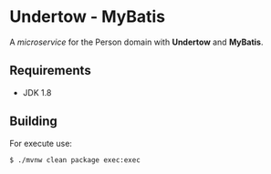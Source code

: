 # Undertow - MyBatis

A _microservice_ for the Person domain with **Undertow** and **MyBatis**.

## Requirements

- JDK 1.8

## Building

For execute use:

`$ ./mvnw clean package exec:exec`
